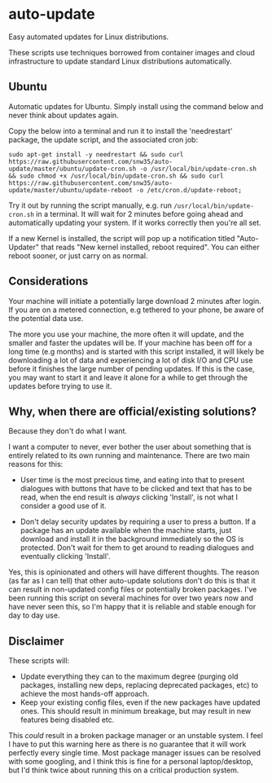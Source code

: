 # auto-update

Easy automated updates for Linux distributions.

These scripts use techniques borrowed from container images and cloud infrastructure to update standard Linux distributions automatically.

## Ubuntu

Automatic updates for Ubuntu. Simply install using the command below and never think about updates again.

Copy the below into a terminal and run it to install the 'needrestart' package, the update script, and the associated cron job:
```
sudo apt-get install -y needrestart && sudo curl https://raw.githubusercontent.com/snw35/auto-update/master/ubuntu/update-cron.sh -o /usr/local/bin/update-cron.sh && sudo chmod +x /usr/local/bin/update-cron.sh && sudo curl https://raw.githubusercontent.com/snw35/auto-update/master/ubuntu/update-reboot -o /etc/cron.d/update-reboot;
```

Try it out by running the script manually, e.g. run `/usr/local/bin/update-cron.sh` in a terminal. It will wait for 2 minutes before going ahead and automatically updating your system. If it works correctly then you're all set.

If a new Kernel is installed, the script will pop up a notification titled "Auto-Updater" that reads "New kernel installed, reboot required". You can either reboot sooner, or just carry on as normal.

## Considerations

Your machine will initiate a potentially large download 2 minutes after login. If you are on a metered connection, e.g tethered to your phone, be aware of the potential data use.

The more you use your machine, the more often it will update, and the smaller and faster the updates will be. If your machine has been off for a long time (e.g months) and is started with this script installed, it will likely be downloading a lot of data and experiencing a lot of disk I/O and CPU use before it finishes the large number of pending updates. If this is the case, you may want to start it and leave it alone for a while to get through the updates before trying to use it.

## Why, when there are official/existing solutions?

Because they don't do what I want.

I want a computer to never, ever bother the user about something that is entirely related to its own running and maintenance. There are two main reasons for this:

 * User time is the most precious time, and eating into that to present dialogues with buttons that have to be clicked and text that has to be read, when the end result is *always* clicking 'Install', is not what I consider a good use of it.

 * Don't delay security updates by requiring a user to press a button. If a package has an update available when the machine starts, just download and install it in the background immediately so the OS is protected. Don't wait for them to get around to reading dialogues and eventually clicking 'Install'.

Yes, this is opinionated and others will have different thoughts. The reason (as far as I can tell) that other auto-update solutions don't do this is that it can result in non-updated config files or potentially broken packages. I've been running this script on several machines for over two years now and have never seen this, so I'm happy that it is reliable and stable enough for day to day use.

## Disclaimer

These scripts will:

 * Update everything they can to the maximum degree (purging old packages, installing new deps, replacing deprecated packages, etc) to achieve the most hands-off approach.
 * Keep your existing config files, even if the new packages have updated ones. This should result in minimum breakage, but may result in new features being disabled etc.

This *could* result in a broken package manager or an unstable system. I feel I have to put this warning here as there is no guarantee that it will work perfectly every single time. Most package manager issues can be resolved with some googling, and I think this is fine for a personal laptop/desktop, but I'd think twice about running this on a critical production system.
